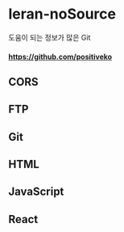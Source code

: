 # leran-noSource
도움이 되는 정보가 많은 Git
#### https://github.com/positiveko

## CORS

## FTP

## Git

## HTML

## JavaScript

## React